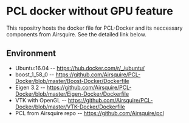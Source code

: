 # PCL docker without GPU feature

This repositry hosts the docker file for PCL-Docker and its neccessary components from Airsquire. See the detailed link below.

## Environment

- Ubuntu:16.04 -- https://hub.docker.com/r/_/ubuntu/
- boost_1_58_0 -- https://github.com/Airsquire/PCL-Docker/blob/master/Boost-Docker/Dockerfile
- Eigen 3.2 -- https://github.com/Airsquire/PCL-Docker/blob/master/Eigen-Docker/Dockerfile
- VTK with OpenGL -- https://github.com/Airsquire/PCL-Docker/blob/master/VTK-Docker/Dockerfile
- PCL from Airsquire repo -- https://github.com/Airsquire/pcl

